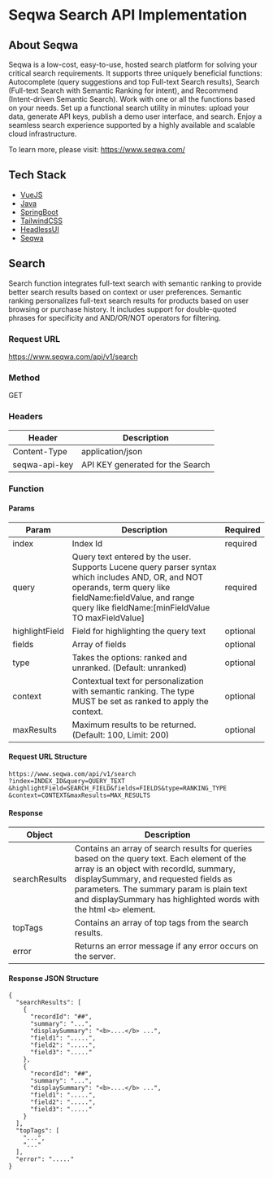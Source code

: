 # Seqwa Search API Implementation

## About Seqwa

Seqwa is a low-cost, easy-to-use, hosted search platform for solving your critical search requirements. It supports three uniquely beneficial functions: Autocomplete (query suggestions and top Full-text Search results), Search (Full-text Search with Semantic Ranking for intent), and Recommend (Intent-driven Semantic Search). Work with one or all the functions based on your needs. Set up a functional search utility in minutes: upload your data, generate API keys, publish a demo user interface, and search. Enjoy a seamless search experience supported by a highly available and scalable cloud infrastructure.

To learn more, please visit: https://www.seqwa.com/

## Tech Stack

- [VueJS](https://vuejs.org/)
- [Java](https://www.java.com/)
- [SpringBoot](https://spring.io/projects/spring-boot)
- [TailwindCSS](https://tailwindcss.com/)
- [HeadlessUI](https://headlessui.dev/)
- [Seqwa](https://www.seqwa.com/)

## Search

Search function integrates full-text search with semantic ranking to provide better search results based on context or user preferences. Semantic ranking personalizes full-text search results for products based on user browsing or purchase history. It includes support for double-quoted phrases for specificity and AND/OR/NOT operators for filtering.

### Request URL

https://www.seqwa.com/api/v1/search

### Method

GET

### Headers

| Header        | Description                            |
| ------------- | -------------------------------------- |
| Content-Type  | application/json                       |
| seqwa-api-key | API KEY generated for the Search       |

### Function

#### Params

| Param          | Description                                                                                                                                                                                                         | Required |
| -------------- | ------------------------------------------------------------------------------------------------------------------------------------------------------------------------------------------------------------------- | -------- |
| index          | Index Id                                                                                                                                                                                                            | required |
| query          | Query text entered by the user. Supports Lucene query parser syntax which includes AND, OR, and NOT operands, term query like fieldName:fieldValue, and range query like fieldName:[minFieldValue TO maxFieldValue] | required |
| highlightField | Field for highlighting the query text                                                                                                                                                                               | optional |
| fields         | Array of fields                                                                                                                                                                                                     | optional |
| type           | Takes the options: ranked and unranked. (Default: unranked)                                                                                                                                                                                                | optional |
| context        | Contextual text for personalization with semantic ranking. The type MUST be set as ranked to apply the context.                                                                                                                                                                                                 | optional |
| maxResults     | Maximum results to be returned. (Default: 100, Limit: 200)                                                                                                                                                          | optional |

#### Request URL Structure

```
https://www.seqwa.com/api/v1/search
?index=INDEX_ID&query=QUERY_TEXT
&highlightField=SEARCH_FIELD&fields=FIELDS&type=RANKING_TYPE
&context=CONTEXT&maxResults=MAX_RESULTS
```

#### Response

| Object       | Description                                                                                                                                                                                                                                                  |
| ------------ | ------------------------------------------------------------------------------------------------------------------------------------------------------------------------------------------------------------------------------------------------------------ |
| searchResults  | Contains an array of search results for queries based on the query text. Each element of the array is an object with recordId, summary, displaySummary, and requested fields as parameters. The summary param is plain text and displaySummary has highlighted words with the html `<b>` element. |
| topTags  | Contains an array of top tags from the search results.     
| error        | Returns an error message if any error occurs on the server.                                                                                                                                                                                                  |

#### Response JSON Structure

```
{
  "searchResults": [
    {
      "recordId": "##",
      "summary": "...",
      "displaySummary": "<b>....</b> ...",
      "field1": ".....",
      "field2": ".....",
      "field3": "....."
    },
    {
      "recordId": "##",
      "summary": "...",
      "displaySummary": "<b>....</b> ...",
      "field1": ".....",
      "field2": ".....",
      "field3": "....."
    }
  ],
  "topTags": [
    "...",
    "..."
  ],
  "error": "....."
}
```
